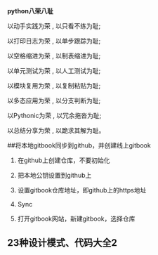 **python八荣八耻**

以动手实践为荣 , 以只看不练为耻;

以打印日志为荣 , 以单步跟踪为耻;

以空格缩进为荣 , 以制表缩进为耻;

以单元测试为荣 , 以人工测试为耻;

以模块复用为荣 , 以复制粘贴为耻;

以多态应用为荣 , 以分支判断为耻;

以Pythonic为荣 , 以冗余拖沓为耻;

以总结分享为荣 , 以跪求其解为耻。

##将本地gitbook同步到github，并创建线上gitbook

1. 在github上创建仓库，不要初始化

2. 把本地公钥设置到github上

3. 设置gitbook仓库地址，即github上的https地址

4. Sync

5. 打开gitbook网站，新建gitbook，选择仓库

## 23种设计模式、代码大全2



